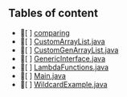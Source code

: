 ## Tables of content
- 📁[ ] [comparing](./comparing)
- 📄[ ] [CustomArrayList.java](./CustomArrayList.java)
- 📄[ ] [CustomGenArrayList.java](./CustomGenArrayList.java)
- 📄[ ] [GenericInterface.java](./GenericInterface.java)
- 📄[ ] [LambdaFunctions.java](./LambdaFunctions.java)
- 📄[ ] [Main.java](./Main.java)
- 📄[ ] [WildcardExample.java](./WildcardExample.java)

